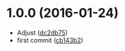 <a name="1.0.0"></a>
# 1.0.0 (2016-01-24)


* Adjust ([dc2db75](https://github.com/kikobeats/git-garbage/commit/dc2db75))
* first commit ([cb143b2](https://github.com/kikobeats/git-garbage/commit/cb143b2))




